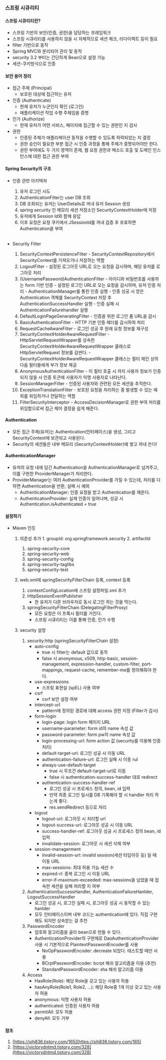 ### 스프링 시큐리티

#### 스프링 시큐리티란?
- 스프링 기반의 보안(인증, 권한)을 담당하는 프레임워크
- 스프링 시큐리티를 사용하지 않을 시 자체적으로 세션 체크, 리다이렉트 등이 필요
- filter 기반으로 동작
- Spring MVC와 분리되어 관리 및 동작
- security 3.2 부터는 간단하게 Bean으로 설정 가능
- 세션-쿠키방식으로 인증

#### 보안 용어 정리
- 접근 주체 (Principal)
    - 보호된 대상에 접근하는 유저
- 인증 (Authenticate)
    - 현재 유저가 누군인지 확인 (로그인)
    - 애플리케이션 작업 수행 주체임을 증명
- 인가 (Authorize)
    - 현재 유저가 어떤 서비스, 페이지에 접근할 수 있는 권한인 지 검사
- 권한 
    - 인증된 주체가 애플리케이션 동작을 수행할 수 있도록 허락되었는 지 결정
    - 권한 승인이 필요한 부분 접근 시 인증 과정을 통해 주체가 증명되어야만 한다.
    - 권한 부여에도 두 가지 영역이 존재, 웹 요청 권한과 메소드 호출 및 도메인 인스턴스에 대한 접근 권한 부여
    
#### Spring Security의 구조
- 인증  관련 아키텍처
    1. 유저 로그인 시도
    2. AuthenticationFilter는 user DB 조회
    3. DB 조회되는 유저는 UserDetails로 꺼내 유저 Session 생성
    4. spring security 인 메모리 세션 저장소인 SecurityContextHolder에 저장
    5. 유저에게 Session Id와 함께 응답
    6. 이후 요청은 요청 쿠키에서 JSessionId를 꺼내 검증 후 유효하면 Authentication을 부여
    <br/>
    
- Security Filter
    1. SecurityContextPersistenceFilter
      - SecurityContextRepository에서 SecurityContext를 가져오거나 저장하는 역할
    2. LogoutFilter 
      - 설정된 로그아웃 URL로 오는 요청을 감시하며, 해당 유저를 로그아웃 처리
    3. (UsernamePassword)AuthenticationFilter
      - 아이디와 비밀번호를 사용하는 form 기반 인증
      - 설정된 로그인 URL로 오는 요청을 감시하며, 유저 인증 처리
      - AuthenticationManager를 통한 인증 실행
      - 인증 성공 시 얻은 Authentication 객체를 SecurityContext 저장 후 AuthenticationSuccessHandler 실행
      - 인증 실패 시 AuthenticationFailurehandler 실행
    4. DefaultLoginPageGeneratingFilter
      - 인증을 위한 로그인 폼 URL을 감시
    5. BasicAuthenticationFilter
      - HTTP 기본 인증 헤더를 감시하여 처리
    6. RequestCacheAwareFilter
      - 로그인 성공 후 원래 요청 정보를 재구성
    7. SecurityContextHolderAwareRequestFilter
      - HttpServletRequestWrapper를 상속한 SecurityContextHolderAwareRequestWrapper 클래스로 HttpServletRequest 정보를 감싼다.
      - SecurityContextHolderAwareRequestWrapper 클래스는 필터 체인 상의 다음  필터들에게 부가 정보 제공
    8. AnonymousAuthenticationFilter
      - 이 필터 호출 시 까지 사용자 정보가 인증되지 않을 시 인증 토큰에 사용자가 익명 사용자로 나타난다.
    9. SessionManagerFilter
      - 인증된 사용자와 관련된 모든 세션을 추적한다.
    10. ExceptionTranslationFilter
      - 보호된 요청을 처리하는 중 발생할 수 있는 예외를 위임하거나 전달하는 역할
    11. FilterSecurityInterceptor
      - AccessDecisionManager로 권한 부여 처리를 위임함으로써 접근 제어 결정을 쉽게 해준다.
      
#### Authentication
- 모든 접근 주체(유저)는 Authentication(인터페이스)을 생성, 그리고 SecurityContext에 보관되고 사용된다.
- Security의 세션들은 내부 메모리 (SecurityContextHolder)에 쌓고 꺼내 쓴다!
 
#### AuthenticationManager
- 유저의 요청 내에 담긴 Authentication을 AuthenticationManager로 넘겨주고, 이를 구현한 ProviderManager가 처리한다.
- ProviderManager는 여러 AuthenticationProvider를 가질 수 있는데, 처리를 다 하면 Authentication을 반환, 실패 시 예외
    - AuthenticationManager: 인증 요청을 받고 Authentication를 채운다.
    - AuthenticationProvider: 실제 인증이 일어나며, 성공 시 Authentication.isAuthenticated = true

#### 설정하기
- Maven 인듯
    1. 의존성 추가
      1. groupId: org.springframework.security
      2. artifactId
         1. spring-security-core
         2. spring-security-web
         3. spring-security-config
         4. spring-security-taglibs
         5. spring-security-test
         
    2. web.xml에 springSecurityFilterChain 등록, context 등록
       1. contextConfigLocation에 스프링 설정파일.xml 추가
       2. HttpSessionEventPublisher
           - 한 유저가 다른 브라우저로 동시 로그인 하는 것을 막는다.
       3. springSecurityFilterChain (DelegatingFilterProxy)
           - 모든 요청은 이 프록시 필터를 거친다.
           - 스프링 시큐리티는 이를 통해 인증, 인가 수행
    3. security 설정
       1. security:http (springSecurityFilterChain 설정)
           - auto-config
              - true 시 filter는 default 값으로 동작
              - false 시 anonymous, x509, http-basic, session-management, expression-handler, custom-filter, port-mappings, request-cache, remember-me를 정의해줘야 한다.
          - use-expressions
              - 스프링 표현실 (spEL) 사용 여부
          - csrf
              - csrf 보안 설정 여부
          - intercept-url
              - pattern에 정의된 경로에 대해 access 권한 지정 (Filter가 감시)
          - form-login
              - login-page: login form 페이지 URL
              - username-parameter: form id의 name 속성 값
              - password-parameter: form pw의 name 속성 값
              - login-processing-url: form action 값 (security를 이용해 인증처리)
              - default-target-url: 로그인 성공 시 이동 URL
              - authentication-failure-url: 로그인 실패 시 이동 rul
              - always-use-default-target
                - true 시 무조건 default-target-url로 이동
                - false 시 authentication-success-handler 대로 redirect
              - authentication-success-handler-ref
                - 로그인 성공 시 프로세스 정의, bean, id 입력
                - 만약 최종 로그인 일시를 DB 기록해야 할 시 handler 처리 하는게 좋다.
                - res.sendRedirect 등으로 처리  
          - logout
              - logout-url: 로그아웃 시 처리할 url
              - logout-success-url: 로그아웃 성공 시 이동 URL
              - success-handler-ref: 로그아웃 성공 시 프로세스 정의 bean, id 입력
              - invalidate-session: 로그아웃 시 세션 삭제 여부
          - session-managerment
              - invalid-session-url: invalid session(세션 타임아웃 등) 일 때 이동 URL
              - max-sessions: 최대 허용 가능 세션 수
              - expired-rl: 중복 로그인 시 이동 URL
              - error-if-maximum-exceeded: max-sessions을 넘었을 때 접속한 세션을 실패 처리할 지 여부
       2. AuthenticationSuccessHandler, AuthenticationFailureHanlder, LogoutSuccessHandler
           - 로그인 성공 시, 로그인 실패 시, 로그아웃 성공 시 동작할 수 있는 hanlder
           - 모두 인터페이스이며 내부 코드는 authentication에 있다. 직접 구현해도 되지만 상속받는 걸 추천
       3. PasswordEncoder
           - 암호화 알고리즘을 골라 bean으로 만들 수 있다.   
           - AuthenticationProvider의 구현체로 DaoAuthenticationProvider 사용 시 기본적으로 PlaintextPasswordEncoder를 사용
              - NoOpPasswordEncoder: decreate 되었다. 테스트할 때만 사용 
              - BCrptPasswordEncoder: bcrpt 해쉬 알고리즘을 이용 (추천)
              - StandardPasswordEncoder: sha 해쉬 알고리즘 이용
       4. Access
           - HasRole(Role): 해당 Role을 갖고 있는 사용자 허용
           - hasAnyRole(Role1, Role2, ...): 해당 Role중 1개 이상 갖고 있는 사용자 허용
           - anonymous: 익명 사용자 허용
           - authenticated: 인증된 사용자 허용
           - permitAll: 모두 허용
           - denyAll: 모두 거부  


#### 참조
1. [https://sjh836.tistory.com/165](https://sjh836.tistory.com/165)
2. [https://victorydntmd.tistory.com/328](https://victorydntmd.tistory.com/328)
